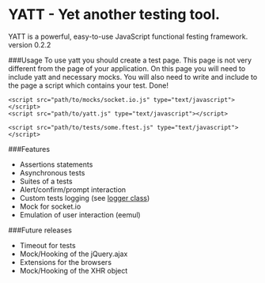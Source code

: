 YATT - Yet another testing tool.
===================
YATT is a powerful, easy-to-use JavaScript functional festing framework.<br />
version 0.2.2

###Usage
To use yatt you should create a test page. This page is not very different from the page of your application.
On this page you will need to include yatt and necessary mocks. You will also need to write and include to the page
a script which contains your test. Done!
<pre><code>&lt;script src="path/to/mocks/socket.io.js" type="text/javascript">&lt;/script>
&lt;script src="path/to/yatt.js" type="text/javascript">&lt;/script>

&lt;script src="path/to/tests/some.ftest.js" type="text/javascript">&lt;/script>
</code></pre>

###Features
+ Assertions statements
+ Asynchronous tests
+ Suites of a tests
+ Alert/confirm/prompt interaction
+ Custom tests logging (see [logger class](http://4031651.github.com/yatt/api/index.html#yatt_logger_init))
+ Mock for socket.io
+ Emulation of user interaction (eemul)

###Future releases
+ Timeout for tests
+ Mock/Hooking of the jQuery.ajax
+ Extensions for the  browsers
+ Mock/Hooking of the XHR object 
